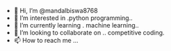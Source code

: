 - 👋 Hi, I’m @mandalbiswa8768
- 👀 I’m interested in .python programming..
- 🌱 I’m currently learning . machine learning..
- 💞️ I’m looking to collaborate on .. competitive coding.
- 📫 How to reach me ...

<!---
mandalbiswa8768/mandalbiswa8768 is a ✨ special ✨ repository because its `README.md` (this file) appears on your GitHub profile.
You can click the Preview link to take a look at your changes.
--->
